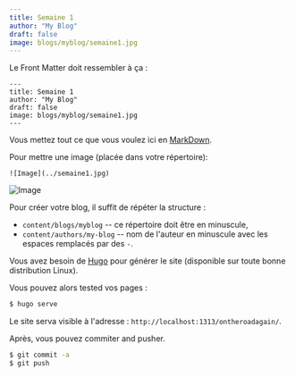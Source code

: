 ```yaml
---
title: Semaine 1
author: "My Blog"
draft: false
image: blogs/myblog/semaine1.jpg
---
```


Le Front Matter doit ressembler à ça :
```
---
title: Semaine 1
author: "My Blog"
draft: false
image: blogs/myblog/semaine1.jpg
---
```

Vous mettez tout ce que vous voulez ici en [MarkDown](https://wprock.fr/guide/markdown-syntax/).

Pour mettre une image (placée dans votre répertoire):

```
![Image](../semaine1.jpg)
```

![Image](../semaine1.jpg)

Pour créer votre blog, il suffit de répéter la structure :
* `content/blogs/myblog` -- ce répertoire doit être en minuscule,
* `content/authors/my-blog` -- nom de l'auteur en minuscule avec les espaces remplacés par des `-`.

Vous avez besoin de [Hugo](https://gohugo.io/) pour générer le site (disponible sur toute bonne distribution Linux).

Vous pouvez alors tested vos pages :
```bash
$ hugo serve
```

Le site serva visible à l'adresse : `http://localhost:1313/ontheroadagain/`.

Après, vous pouvez commiter and pusher.
```bash
$ git commit -a
$ git push
```
